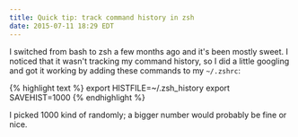 ```yaml
---
title: Quick tip: track command history in zsh
date: 2015-07-11 18:29 EDT
---
```


I switched from bash to zsh a few months ago and it's been mostly sweet. I
noticed that it wasn't tracking my command history, so I did a little googling
and got it working by adding these commands to my `~/.zshrc`:

{% highlight text %}
export HISTFILE=~/.zsh_history
export SAVEHIST=1000
{% endhighlight %}

I picked 1000 kind of randomly; a bigger number would probably be fine or nice.

